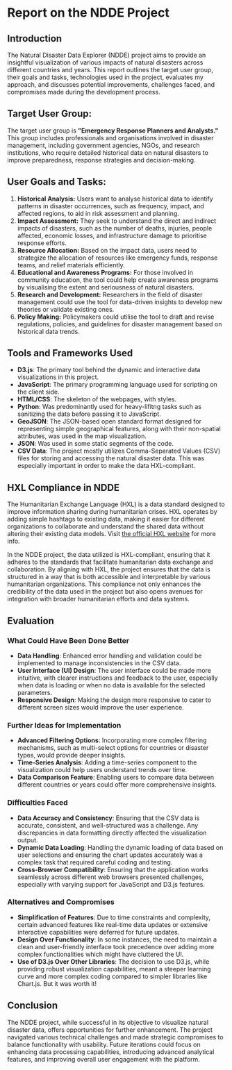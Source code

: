 # Report on the NDDE Project

## Introduction
The Natural Disaster Data Explorer (NDDE) project aims to provide an insightful visualization of various impacts of natural disasters across different countries and years. This report outlines the target user group, their goals and tasks, technologies used in the project, evaluates my approach, and discusses potential improvements, challenges faced, and compromises made during the development process.

## Target User Group:

The target user group is **"Emergency Response Planners and Analysts."**
This group includes professionals and organisations involved in disaster management,
including government agencies, NGOs, and research institutions, who require detailed
historical data on natural disasters to improve preparedness, response strategies and
decision-making.

## User Goals and Tasks:

1. **Historical Analysis:** Users want to analyse historical data to identify patterns in
   disaster occurrences, such as frequency, impact, and affected regions, to aid in risk
   assessment and planning.
2. **Impact Assessment:** They seek to understand the direct and indirect impacts of
   disasters, such as the number of deaths, injuries, people affected, economic losses,
   and infrastructure damage to prioritise response efforts.
3. **Resource Allocation:** Based on the impact data, users need to strategize the
   allocation of resources like emergency funds, response teams, and relief materials
   efficiently.
4. **Educational and Awareness Programs:** For those involved in community
   education, the tool could help create awareness programs by visualising the extent
   and seriousness of natural disasters.
5. **Research and Development:** Researchers in the field of disaster management
   could use the tool for data-driven insights to develop new theories or validate existing
   ones.
6. **Policy Making:** Policymakers could utilise the tool to draft and revise regulations,
   policies, and guidelines for disaster management based on historical data trends.

## Tools and Frameworks Used
- **D3.js**: The primary tool behind the dynamic and interactive data visualizations in this project.
- **JavaScript**: The primary programming language used for scripting on the client side.
- **HTML/CSS**: The skeleton of the webpages, with styles.
- **Python**: Was predominantly used for heavy-lifitng tasks such as sanitizing the data before passing it to JavaScript.
- **GeoJSON**: The JSON-based open standard format designed for representing simple geographical features, along with their non-spatial attributes, was used in the map visualization.
- **JSON**: Was used in some static segments of the code.
- **CSV Data**: The project mostly utilizes Comma-Separated Values (CSV) files for storing and accessing the natural disaster data. This was especially important in order to make the data HXL-compliant.

## HXL Compliance in NDDE
The Humanitarian Exchange Language (HXL) is a data standard designed to improve information sharing during humanitarian crises. HXL operates by adding simple hashtags to existing data, making it easier for different organizations to collaborate and understand the shared data without altering their existing data models. Visit [the official HXL website](https://hxlstandard.org/) for more info.

In the NDDE project, the data utilized is HXL-compliant, ensuring that it adheres to the standards that facilitate humanitarian data exchange and collaboration. By aligning with HXL, the project ensures that the data is structured in a way that is both accessible and interpretable by various humanitarian organizations. This compliance not only enhances the credibility of the data used in the project but also opens avenues for integration with broader humanitarian efforts and data systems.

## Evaluation

### What Could Have Been Done Better
- **Data Handling**: Enhanced error handling and validation could be implemented to manage inconsistencies in the CSV data.
- **User Interface (UI) Design**: The user interface could be made more intuitive, with clearer instructions and feedback to the user, especially when data is loading or when no data is available for the selected parameters.
- **Responsive Design**: Making the design more responsive to cater to different screen sizes would improve the user experience.

### Further Ideas for Implementation
- **Advanced Filtering Options**: Incorporating more complex filtering mechanisms, such as multi-select options for countries or disaster types, would provide deeper insights.
- **Time-Series Analysis**: Adding a time-series component to the visualization could help users understand trends over time.
- **Data Comparison Feature**: Enabling users to compare data between different countries or years could offer more comprehensive insights.

### Difficulties Faced
- **Data Accuracy and Consistency**: Ensuring that the CSV data is accurate, consistent, and well-structured was a challenge. Any discrepancies in data formatting directly affected the visualization output.
- **Dynamic Data Loading**: Handling the dynamic loading of data based on user selections and ensuring the chart updates accurately was a complex task that required careful coding and testing.
- **Cross-Browser Compatibility**: Ensuring that the application works seamlessly across different web browsers presented challenges, especially with varying support for JavaScript and D3.js features.

### Alternatives and Compromises
- **Simplification of Features**: Due to time constraints and complexity, certain advanced features like real-time data updates or extensive interactive capabilities were deferred for future updates.
- **Design Over Functionality**: In some instances, the need to maintain a clean and user-friendly interface took precedence over adding more complex functionalities which might have cluttered the UI.
- **Use of D3.js Over Other Libraries**: The decision to use D3.js, while providing robust visualization capabilities, meant a steeper learning curve and more complex coding compared to simpler libraries like Chart.js. But it was worth it!

## Conclusion
The NDDE project, while successful in its objective to visualize natural disaster data, offers opportunities for further enhancement. The project navigated various technical challenges and made strategic compromises to balance functionality with usability. Future iterations could focus on enhancing data processing capabilities, introducing advanced analytical features, and improving overall user engagement with the platform.